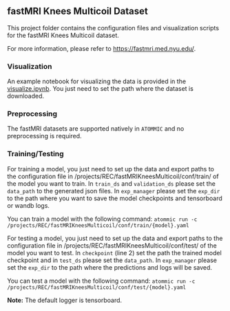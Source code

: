 ## **fastMRI Knees Multicoil Dataset**

This project folder contains the configuration files and visualization scripts for the fastMRI Knees Multicoil
dataset.

For more information, please refer to https://fastmri.med.nyu.edu/.

### **Visualization**
An example notebook for visualizing the data is provided in the
[visualize.ipynb](visualize.ipynb). You just need to set the path where
the dataset is downloaded.

### **Preprocessing**
The fastMRI datasets are supported natively in ``ATOMMIC`` and no preprocessing is required.

### **Training/Testing**
For training a model, you just need to set up the data and export paths to the configuration file in
/projects/REC/fastMRIKneesMulticoil/conf/train/ of the model you want to train. In `train_ds` and
`validation_ds` please set the `data_path` to the generated json files. In `exp_manager` please set the `exp_dir` to
the path where you want to save the model checkpoints and tensorboard or wandb logs.

You can train a model with the following command:
`atommic run -c /projects/REC/fastMRIKneesMulticoil/conf/train/{model}.yaml`

For testing a model, you just need to set up the data and export paths to the configuration file in
/projects/REC/fastMRIKneesMulticoil/conf/test/ of the model you want to test. In `checkpoint`
(line 2) set the path the trained model checkpoint and in `test_ds` please set the `data_path`. In `exp_manager` please
set the `exp_dir` to the path where the predictions and logs will be saved.

You can test a model with the following command:
`atommic run -c /projects/REC/fastMRIKneesMulticoil/conf/test/{model}.yaml`

**Note:** The default logger is tensorboard.
